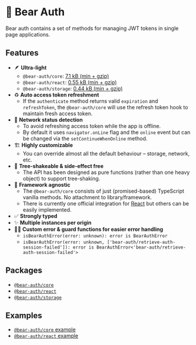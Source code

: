 # 🐻 Bear Auth

Bear auth contains a set of methods for managing JWT tokens in single page applications.

## Features
- 🪶 __Ultra-light__
    - `@bear-auth/core`: [7.1 kB (min + gzip)](https://bundlephobia.com/package/@bear-auth/core)
    - `@bear-auth/react`: [0.55 kB (min + gzip)](https://bundlephobia.com/package/@bear-auth/react)
    - `@bear-auth/storage`: [0.44 kB (min + gzip)](https://bundlephobia.com/package/@bear-auth/storage)
- ♻️ __Auto access token refreshment__
    - If the `authenticate` method returns valid `expiration` and `refreshToken`, the `@bear-auth/core` will use the refresh token hook to maintain fresh access token.
- 🛜 __Network status detection__
    - To avoid refreshing access token while the app is offline.
    - By default it uses `navigator.onLine` flag and the `online` event but can be changed via the `setContinueWhenOnline` method.
- 🏗️ __Highly customizable__
    - You can override almost all the default behaviour – storage, network, etc.
- 💨 __Tree-shakeable & side-effect free__
    - The API has been designed as pure functions (rather than one heavy object) to support tree-shaking.
- 🙈 __Framework agnostic__
    - The `@bear-auth/core` consists of just (promised-based) TypeScript vanilla methods. No attachment to library/framework.
    - There is currently one official integration for [React](./packages/react) but others can be easily implemented.
- ✅ __Strongly typed__
- ✨ __Multiple instances per origin__ 
- 👨‍🚒 __Custom error & guard functions for easier error handling__
    - `isBearAuthError(error: unknown): error is BearAuthError`
    - `isBearAuthError(error: unknown, ['bear-auth/retrieve-auth-session-failed']): error is BearAuthError<'bear-auth/retrieve-auth-session-failed'>`


## Packages

- [`@bear-auth/core`](./packages/core)
- [`@bear-auth/react`](./packages/react)
- [`@bear-auth/storage`](./packages/storage)

## Examples

- [`@bear-auth/core` example](./examples/core)
- [`@bear-auth/react` example](./examples/react)
